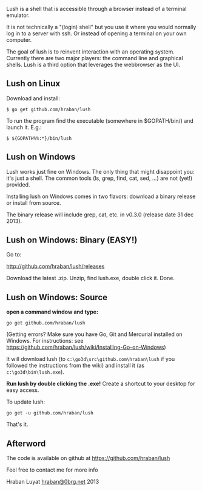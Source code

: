 Lush is a shell that is accessible through a browser instead of a terminal
emulator.

It is not technically a "(login) shell" but you use it where you would normally
log in to a server with ssh. Or instead of opening a terminal on your own computer.

The goal of lush is to reinvent interaction with an operating system. Currently
there are two major players: the command line and graphical shells. Lush is a
third option that leverages the webbrowser as the UI.

## Lush on Linux

Download and install:

    $ go get github.com/hraban/lush

To run the program find the executable (somewhere in $GOPATH/bin/) and launch
it. E.g.:

    $ ${GOPATH%%:*}/bin/lush

## Lush on Windows

Lush works just fine on Windows. The only thing that might disappoint you: it's just a shell. The common tools (ls, grep, find, cat, sed, ...) are not (yet!) provided.

Installing lush on Windows comes in two flavors: download a binary release or install from source.

The binary release will include grep, cat, etc. in v0.3.0 (release date 31 dec 2013).

## Lush on Windows: Binary (EASY!)

Go to:

http://github.com/hraban/lush/releases

Download the latest .zip. Unzip, find lush.exe, double click it. Done.

## Lush on Windows: Source

**open a command window and type:**

    go get github.com/hraban/lush

(Getting errors? Make sure you have Go, Git and Mercurial installed on Windows.
For instructions: see
https://github.com/hraban/lush/wiki/Installing-Go-on-Windows)

It will download lush (to `c:\go3d\src\github.com\hraban\lush` if you followed
the instructions from the wiki) and install it (as `c:\go3d\bin\lush.exe`).

**Run lush by double clicking the .exe!** Create a shortcut to your desktop for easy access.

To update lush:

    go get -u github.com/hraban/lush

That's it.

## Afterword

The code is available on github at https://github.com/hraban/lush

Feel free to contact me for more info

Hraban Luyat
hraban@0brg.net
2013
